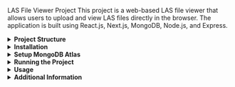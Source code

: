 LAS File Viewer Project
This project is a web-based LAS file viewer that allows users to upload and view LAS files directly in the browser. The application is built using React.js, Next.js, MongoDB, Node.js, and Express.

<details> <summary><strong>Project Structure</strong></summary>
bash
Copy code
/las-file-viewer
├── /client                # Frontend (Next.js)
│   ├── /pages
│   │   └── index.js       # Main page of the frontend
│   ├── /styles
│   │   └── globals.css    # Global CSS styles
│   ├── /public
│   │   └── /uploads       # Static file serving (for uploaded files)
│   └── .env.local         # Environment variables for React
├── /uploads               # Directory for storing uploaded files
├── server.js              # Backend server
├── .env                   # Environment variables for Node.js
├── .gitignore             # Git ignore file
└── README.md              # Project README
</details> <details> <summary><strong>Installation</strong></summary>
Clone the Repository:

bash
Copy code
git clone https://github.com/yourusername/las-file-viewer.git
cd las-file-viewer
Install Dependencies:

Navigate to the root directory and install backend dependencies:

bash
Copy code
npm install
Navigate to the /client directory and install frontend dependencies:

bash
Copy code
cd client
npm install
Create the uploads Folder:

In the root directory of the project, create a folder named uploads.
This folder will be used to store the LAS files uploaded through the application.
</details> <details> <summary><strong>Setup MongoDB Atlas</strong></summary>
Create a MongoDB Atlas Account:

Sign up at MongoDB Atlas.
Create a new cluster.
Set Up Your Database:

Create a new database in your cluster.
Create a new collection named lasfiles to store the uploaded LAS files.
Get Your MongoDB Connection String:

Navigate to your cluster in MongoDB Atlas.
Click on "Connect" and choose "Connect your application".
Copy the connection string provided.
Configure Environment Variables:

In the root directory of your project, you’ll find a file named .env.example.
Rename this file to .env and replace your-mongodb-connection-string-here with your actual MongoDB connection string:
plaintext
Copy code
MONGO_URI=your-mongodb-connection-string-here
Note: The .env file is included in .gitignore to ensure sensitive information is not exposed in the repository.

</details> <details> <summary><strong>Running the Project</strong></summary>
Start the Backend Server:

In the root directory, run the following command:
bash
Copy code
npm start
The backend server will run on http://localhost:5000.
Start the Frontend Server:

Navigate to the /client directory:
bash
Copy code
cd client
Run the following command:
bash
Copy code
npm run dev
The frontend will run on http://localhost:3000.
Access the Application:

Open your web browser and go to http://localhost:3000.
You can now upload LAS files and view them in the browser.
</details> <details> <summary><strong>Usage</strong></summary>
Uploading LAS Files:

Click on the "Upload File" button.
Select one or more LAS files from your computer.
The uploaded files will be listed, and you can click on a file name to view its contents.
Viewing LAS Files:

The selected LAS file will be displayed in the browser with the content formatted for easy viewing.
Customization:

You can customize the background color, viewer styles, button colors, and other UI elements by modifying the globals.css file in the /client/styles/ directory.
</details> <details> <summary><strong>Additional Information</strong></summary>
Environment Variables: The .env file is excluded from the repository using .gitignore for security reasons. Ensure that you create and configure this file locally using the provided .env.example file.
File Uploads: Uploaded LAS files are stored in the /uploads directory on the server.
Development Mode: For development, you can use VS Code with MongoDB for VS Code extension to manage database connections and interact with your MongoDB Atlas instance.
</details>